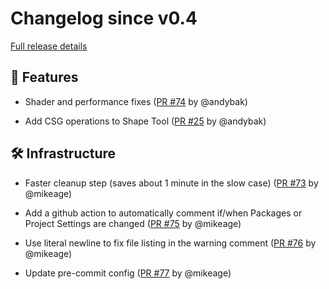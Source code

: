 # Changelog since v0.4

[Full release details](https://github.com/icosa-foundation/open-blocks/compare/v0.4...54d6ae33d3820d93e1752318c145d6a2dd9df7fe)

## 🚀 Features

- Shader and performance fixes ([PR #74](https://github.com/icosa-foundation/open-blocks/pull/74) by @andybak)

- Add CSG operations to Shape Tool ([PR #25](https://github.com/icosa-foundation/open-blocks/pull/25) by @andybak)


## 🛠️ Infrastructure

- Faster cleanup step (saves about 1 minute in the slow case) ([PR #73](https://github.com/icosa-foundation/open-blocks/pull/73) by @mikeage)

- Add a github action to automatically comment if/when Packages or Project Settings are changed ([PR #75](https://github.com/icosa-foundation/open-blocks/pull/75) by @mikeage)

- Use literal newline to fix file listing in the warning comment  ([PR #76](https://github.com/icosa-foundation/open-blocks/pull/76) by @mikeage)

- Update pre-commit config ([PR #77](https://github.com/icosa-foundation/open-blocks/pull/77) by @mikeage)





